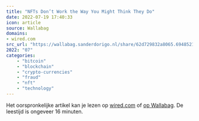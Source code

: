 ```yaml
---
title: "NFTs Don’t Work the Way You Might Think They Do"
date: 2022-07-19 17:40:33
icon: article
source: Wallabag
domains:
- wired.com
src_url: "https://wallabag.sanderdorigo.nl/share/62d729832a8065.69485210"
2022: "07"
categories:
    - "bitcoin"
    - "blockchain"
    - "crypto-currencies"
    - "fraud"
    - "nft"
    - "technology"
---
```

Het oorspronkelijke artikel kan je lezen op [wired.com](https://www.wired.com/story/nfts-dont-work-the-way-you-think-they-do/) of [op Wallabag](https://wallabag.sanderdorigo.nl/share/62d729832a8065.69485210). De leestijd is ongeveer 16 minuten.